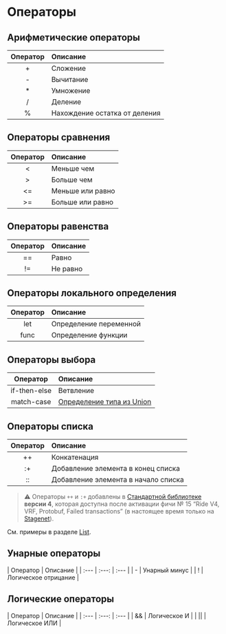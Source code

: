 # Операторы

## Арифметические операторы

| Оператор | Описание |
| :---: | :--- |
| + | Cложение |
| - | Вычитание |
| * | Умножение |
| / | Деление |
| % | Нахождение остатка от деления |

## Операторы сравнения

| Оператор | Описание |
| :---: | :--- |
| < | Меньше чем |
| > | Больше чем |
| <= | Меньше или равно |
| >= | Больше или равно |

## Операторы равенства

| Оператор | Описание |
| :---: | :--- |
| == | Равно |
| != | Не равно |

## Операторы локального определения

| Оператор | Описание |
| :---: | :--- |
| let | Определение переменной |
| func | Определение функции |

## Операторы выбора

| Оператор | Описание |
| :---: | :--- |
| if-then-else | Ветвление |
| match-case | [Определение типа из Union](/ru/ride/operators/match-case) |

## Операторы списка

| Оператор | Описание |
| :---: | :--- |
| ++ | Конкатенация |
| :+ | Добавление элемента в конец списка |
| :: | Добавление элемента в начало списка |

> :warning: Операторы `++` и `:+` добавлены в [Стандартной библиотеке](/ru/ride/script/standard-library) **версии 4**, которая доступна после активации фичи №&nbsp;15 “Ride V4, VRF, Protobuf, Failed transactions” (в настоящее время только на [Stagenet](/ru/blockchain/blockchain-network/stage-network)).

См. примеры в разделе [List](/ru/ride/data-types/list).

## Унарные операторы

| Оператор | Описание |
| :--- | :---: | :--- |
| - | Унарный минус |
| ! | Логическое отрицание |

## Логические операторы

| Оператор | Описание |
| :--- | :---: | :--- |
| && | Логическое И |
| &#124;&#124; | Логическое ИЛИ |
